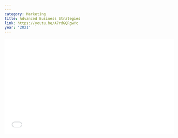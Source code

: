 ```yaml
---
---
category: Marketing
title: Advanced Business Strategies
link: https://youtu.be/A7rdGQRgwYc
year: '2021'
---
```

<iframe width="560" height="315" src="{{ page.link }}" frameborder="0" allowfullscreen></iframe>
